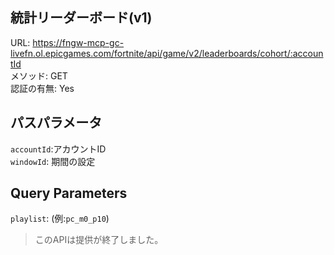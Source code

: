 ## 統計リーダーボード(**v1**)

URL: https://fngw-mcp-gc-livefn.ol.epicgames.com/fortnite/api/game/v2/leaderboards/cohort/:accountId \
メソッド: GET \
認証の有無: Yes

## パスパラメータ

`accountId`:アカウントID <br/>
`windowId`: 期間の設定

## Query Parameters

`playlist`: (例:`pc_m0_p10`)

> このAPIは提供が終了しました。
